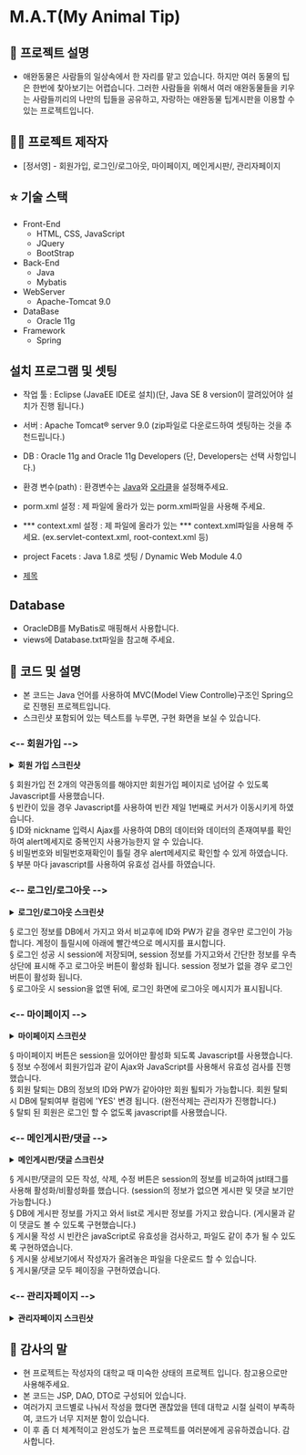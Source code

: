 # M.A.T(My Animal Tip)

## 🤝 프로젝트 설명

- 애완동물은 사람들의 일상속에서 한 자리를 맡고 있습니다. 하지만 여러 동물의 팁은 한번에 찾아보기는 어렵습니다. 그러한 사람들을 
  위해서 여러 애완동물들을 키우는 사람들끼리의 나만의 팁들을 공유하고, 자랑하는 애완동물 팁게시판을 이용할 수 있는 프로젝트입니다.

## :man_astronaut: 프로젝트 제작자

* [정서영] - 회원가입, 로그인/로그아웃, 마이페이지, 메인게시판/, 관리자페이지

## ⭐️ 기술 스택

- Front-End
  - HTML, CSS, JavaScript
  - JQuery
  - BootStrap
- Back-End
  - Java
  - Mybatis
- WebServer
  - Apache-Tomcat 9.0
- DataBase
  - Oracle 11g
- Framework
  - Spring

## 설치 프로그램 및 셋팅

- 작업 툴 : Eclipse (JavaEE IDE로 설치)(단, Java SE 8 version이 깔려있어야 설치가 진행 됩니다.)
- 서버 : Apache Tomcat® server 9.0 (zip파일로 다운로드하여 셋팅하는 것을 추천드립니다.)
- DB : Oracle 11g and Oracle 11g Developers (단, Developers는 선택 사항입니다.)
- 환경 변수(path) : 환경변수는 [Java](https://macchiato.tistory.com/9)와 [오라클](https://request-response.tistory.com/6)을 설정해주세요.
- porm.xml 설정 : 제 파일에 올라가 있는 porm.xml파일을 사용해 주세요.
- *** context.xml 설정 : 제 파일에 올라가 있는 *** context.xml파일을 사용해 주세요. (ex.servlet-context.xml, root-context.xml 등)
- project Facets : Java 1.8로 셋팅 / Dynamic Web Module 4.0

- [제목](https://github.com/tjdud54z/puppy13/blob/main/src/main/resources/mybatis/User13Mapper.xml)

## Database

- OracleDB를 MyBatis로 매핑해서 사용합니다.
- views에 Database.txt파일을 참고해 주세요.

## :pencil: 코드 및 설명
* 본 코드는 Java 언어를 사용하여 MVC(Model View Controlle)구조인 Spring으로 진행된 프로젝트입니다.
* 스크린샷 포함되어 있는 텍스트를 누루면, 구현 화면을 보실 수 있습니다.

### <-- 회원가입 -->
<details close>
  <summary> 
    <b>회원 가입 스크린샷</b><br>
  </summary>
  
![puppy1](https://user-images.githubusercontent.com/81797197/114301078-0c14ea00-9afe-11eb-9c0d-449cfbeabb0b.jpg)<br>
![puppy2](https://user-images.githubusercontent.com/81797197/114301099-28188b80-9afe-11eb-9792-7ddda0cdb911.jpg)<br>
![puppy3](https://user-images.githubusercontent.com/81797197/114301105-2f3f9980-9afe-11eb-9657-8161f0a54a46.jpg)<br><br>

</details>

§ 회원가입 전 2개의 약관동의를 해야지만 회원가입 페이지로 넘어갈 수 있도록 Javascript를 사용했습니다.<br>
§ 빈칸이 있을 경우 Javascript를 사용하여 빈칸 제일 1번째로 커서가 이동시키게 하였습니다.<br>
§ ID와 nickname 입력시 Ajax를 사용하여 DB의 데이터와 데이터의 존재여부를 확인하여 alert메세지로 중복인지 사용가능한지 알 수 있습니다.<br>
§ 비밀번호와 비밀번호재확인이 틀릴 경우 alert메세지로 확인할 수 있게 하였습니다.<br>
§ 부분 마다 javascript를 사용하여 유효성 검사를 하였습니다.<br>

### <-- 로그인/로그아웃 -->
<details close>
  <summary> 
    <b>로그인/로그아웃 스크린샷</b><br>
  </summary>
  
![puppy4](https://user-images.githubusercontent.com/81797197/114301867-87c46600-9b01-11eb-8c5d-310597d09790.jpg)<br>
![puppy7](https://user-images.githubusercontent.com/81797197/114301880-96128200-9b01-11eb-8f5d-355f74ac267b.jpg)<br>
![puppy5](https://user-images.githubusercontent.com/81797197/114301869-8a26c000-9b01-11eb-8c96-04fea256aae2.jpg)<br>
![puppy6](https://user-images.githubusercontent.com/81797197/114301873-8dba4700-9b01-11eb-9ab9-b1e18ba8731f.jpg)<br><br>

</details>

§ 로그인 정보를 DB에서 가지고 와서 비교후에 ID와 PW가 같을 경우만 로그인이 가능합니다. 계정이 틀릴시에 아래에 빨간색으로 메시지를 표시합니다.<br>
§ 로그인 성공 시 session에 저장되며, session 정보를 가지고와서 간단한 정보를 우측상단에 표시해 주고 로그아웃 버튼이 활성화 됩니다. session 정보가 없을 경우 로그인 버튼이 활성화 됩니다.<br>
§ 로그아웃 시 session을 없앤 뒤에, 로그인 화면에 로그아웃 메시지가 표시됩니다.<br>

### <-- 마이페이지 -->
<details close>
  <summary> 
    <b>마이페이지 스크린샷</b><br>
  </summary>
  
![puppy8](https://user-images.githubusercontent.com/81797197/114302329-901da080-9b03-11eb-9e7e-f69afece8f2a.jpg)<br>
![puppy9](https://user-images.githubusercontent.com/81797197/114302331-914ecd80-9b03-11eb-9e37-1c436e0b5af4.jpg)<br>
![puppy10](https://user-images.githubusercontent.com/81797197/114302332-91e76400-9b03-11eb-94fb-9e2ccdb00d2f.jpg)<br><br>

</details>

§ 마이페이지 버튼은 session을 있어야만 활성화 되도록 Javascript를 사용했습니다.<br>
§ 정보 수정에서 회원가입과 같이 Ajax와 JavaScript를 사용해서 유효성 검사를 진행했습니다.<br>
§ 회원 탈퇴는 DB의 정보의 ID와 PW가 같아야만 회원 퇼퇴가 가능합니다. 회원 탈퇴 시 DB에 탈퇴여부 컬럼에 'YES' 변경 됩니다. (완전삭제는 관리자가 진행합니다.)<br>
§ 탈퇴 된 회원은 로그인 할 수 없도록 javascript를 사용했습니다.<br>

### <-- 메인게시판/댓글 -->
<details close>
  <summary> 
    <b>메인게시판/댓글 스크린샷</b><br>
  </summary>
  
![puppy11](https://user-images.githubusercontent.com/81797197/114302720-36b67100-9b05-11eb-8a88-68e5985cebd8.jpg)<br>
![puppy12](https://user-images.githubusercontent.com/81797197/114302722-374f0780-9b05-11eb-8a28-a2fc980bb1e8.jpg)<br>
![puppy13](https://user-images.githubusercontent.com/81797197/114302724-37e79e00-9b05-11eb-9709-b93a6fb834b9.jpg)<br><br>

</details>

§ 게시판/댓글의 모든 작성, 삭제, 수정 버튼은 session의 정보를 비교하여 jstl태그를 사용해 활성화/비활성화를 했습니다. (session의 정보가 없으면 게시판 및 댓글 보기만 가능합니다.)<br>
§ DB에 게시판 정보를 가지고 와서 list로 게시판 정보를 가지고 왔습니다. (게시물과 같이 댓글도 볼 수 있도록 구현했습니다.)<br>
§ 게시물 작성 시 빈칸은 javaScript로 유효성을 검사하고, 파일도 같이 추가 될 수 있도록 구현하였습니다.<br>
§ 게시물 상세보기에서 작성자가 올려놓은 파일을 다운로드 할 수 있습니다.<br>
§ 게시물/댓글 모두 페이징을 구현하였습니다.<br>

### <-- 관리자페이지 -->
<details close>
  <summary> 
    <b>관리자페이지 스크린샷</b><br>
  </summary>
  
![puppy14](https://user-images.githubusercontent.com/81797197/114303257-32d81e00-9b08-11eb-9103-7eb4a8945913.jpg)<br>
![puppy15](https://user-images.githubusercontent.com/81797197/114303260-34094b00-9b08-11eb-9e28-9830c586b200.jpg)<br>
![puppy16](https://user-images.githubusercontent.com/81797197/114303262-34094b00-9b08-11eb-90b9-3338c70896dd.jpg)<br><br>

</details>

## 🐤 감사의 말

* 현 프로젝트는 작성자의 대학교 때 미숙한 상태의 프로젝트 입니다. 참고용으로만 사용해주세요.
* 본 코드는 JSP, DAO, DTO로 구성되어 있습니다.
* 여러가지 코드별로 나눠서 작성을 했다면 괜찮았을 텐데 대학교 시절 실력이 부족하여, 코드가 너무 지저분 함이 있습니다.
* 이 후 좀 더 체계적이고 완성도가 높은 프로젝트를 여러분에게 공유하겠습니다. 감사합니다.

